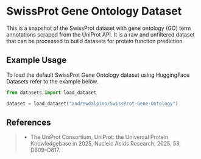 # SwissProt Gene Ontology Dataset

This is a snapshot of the SwissProt dataset with gene ontology (GO) term annotations scraped from the UniProt API. It is a raw and unfiltered dataset that can be processed to build datasets for protein function prediction.

## Example Usage

To load the default SwissProt Gene Ontology dataset using HuggingFace Datasets refer to the example below.

```python
from datasets import load_dataset

dataset = load_dataset("andrewdalpino/SwissProt-Gene-Ontology")
```

## References

>- The UniProt Consortium, UniProt: the Universal Protein Knowledgebase in 2025, Nucleic Acids Research, 2025, 53, D609–D617.